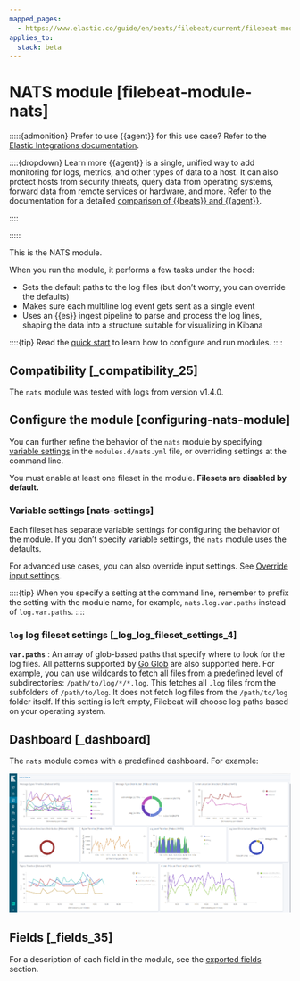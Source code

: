 ```yaml
---
mapped_pages:
  - https://www.elastic.co/guide/en/beats/filebeat/current/filebeat-module-nats.html
applies_to:
  stack: beta
---
```


# NATS module [filebeat-module-nats]

:::::{admonition} Prefer to use {{agent}} for this use case?
Refer to the [Elastic Integrations documentation](integration-docs://reference/nats/index.md).

::::{dropdown} Learn more
{{agent}} is a single, unified way to add monitoring for logs, metrics, and other types of data to a host. It can also protect hosts from security threats, query data from operating systems, forward data from remote services or hardware, and more. Refer to the documentation for a detailed [comparison of {{beats}} and {{agent}}](docs-content://reference/fleet/index.md).

::::


:::::


This is the NATS module.

When you run the module, it performs a few tasks under the hood:

* Sets the default paths to the log files (but don’t worry, you can override the defaults)
* Makes sure each multiline log event gets sent as a single event
* Uses an {{es}} ingest pipeline to parse and process the log lines, shaping the data into a structure suitable for visualizing in Kibana

::::{tip}
Read the [quick start](/reference/filebeat/filebeat-installation-configuration.md) to learn how to configure and run modules.
::::



## Compatibility [_compatibility_25]

The `nats` module was tested with logs from version v1.4.0.


## Configure the module [configuring-nats-module]

You can further refine the behavior of the `nats` module by specifying [variable settings](#nats-settings) in the `modules.d/nats.yml` file, or overriding settings at the command line.

You must enable at least one fileset in the module. **Filesets are disabled by default.**


### Variable settings [nats-settings]

Each fileset has separate variable settings for configuring the behavior of the module. If you don’t specify variable settings, the `nats` module uses the defaults.

For advanced use cases, you can also override input settings. See [Override input settings](/reference/filebeat/advanced-settings.md).

::::{tip}
When you specify a setting at the command line, remember to prefix the setting with the module name, for example, `nats.log.var.paths` instead of `log.var.paths`.
::::



### `log` log fileset settings [_log_log_fileset_settings_4]

**`var.paths`**
:   An array of glob-based paths that specify where to look for the log files. All patterns supported by [Go Glob](https://golang.org/pkg/path/filepath/#Glob) are also supported here. For example, you can use wildcards to fetch all files from a predefined level of subdirectories: `/path/to/log/*/*.log`. This fetches all `.log` files from the subfolders of `/path/to/log`. It does not fetch log files from the `/path/to/log` folder itself. If this setting is left empty, Filebeat will choose log paths based on your operating system.


## Dashboard [_dashboard]

The `nats` module comes with a predefined dashboard. For example:

![filebeat nats dashboard](images/filebeat_nats_dashboard.png)


## Fields [_fields_35]

For a description of each field in the module, see the [exported fields](/reference/filebeat/exported-fields-nats.md) section.
